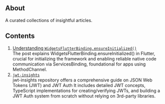 ## About
A curated collections of insightful articles.

## Contents
1. [Understanding `WidgetsFlutterBinding.ensureInitialized()`](./understanding-widgets-flutter-binding-ensure-initialized)  
The post explains WidgetsFlutterBinding.ensureInitialized() in Flutter, crucial for initializing the framework and enabling reliable native code communication via ServicesBinding, foundational for apps using MethodChannel.
2. [`jwt-insights`](https://github.com/gym-minsik/jwt-insights)  
  jwt-insights repository offers a comprehensive guide on JSON Web Tokens (JWT) and JWT Auth It includes detailed JWT concepts, TypeScript implementations for creating/verifying JWTs, and building a JWT Auth system from scratch without relying on 3rd-party libraries.

